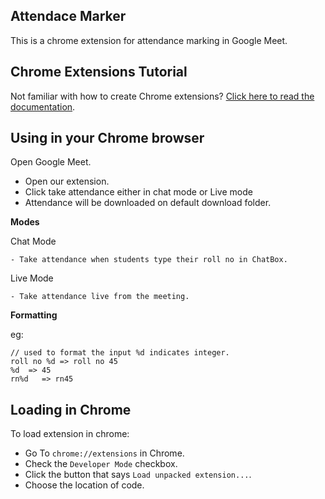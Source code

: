 ## Attendace Marker

This is a chrome extension for attendance marking in Google Meet.

## Chrome Extensions Tutorial

Not familiar with how to create Chrome extensions? [Click here to read the documentation](http://developer.chrome.com/extensions/index.html).

## Using in your Chrome browser

Open Google Meet.

- Open our extension.
- Click take attendance either in chat mode or Live mode
- Attendance will be downloaded on default download folder.

 **Modes**
 
   Chat Mode
   
    - Take attendance when students type their roll no in ChatBox.
    
   Live Mode
   
    - Take attendance live from the meeting.

**Formatting**

eg:

    // used to format the input %d indicates integer.
    roll no %d => roll no 45
    %d  => 45
    rn%d   => rn45

## Loading in Chrome

To load extension in chrome:

- Go To `chrome://extensions` in Chrome.
- Check the `Developer Mode` checkbox.
- Click the button that says `Load unpacked extension...`.
- Choose the location of code.
